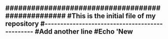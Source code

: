 ##################################################
#This is the initial file of my repository
#-----------------------------------------------
#Add another line
#Echo
'New
-
